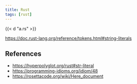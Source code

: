 ```yaml
---
title: Rust
tags: [rust]
---
```


{{< d "a.rs" >}}

<https://doc.rust-lang.org/reference/tokens.html#string-literals>

## References

- <https://hyperpolyglot.org/rust#str-literal>
- <https://programming-idioms.org/idiom/48>
- <https://rosettacode.org/wiki/Here_document>
